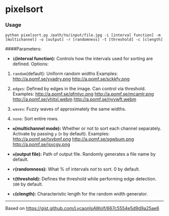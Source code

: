 # pixelsort

### Usage

`python pixelsort.py /path/to/input/file.jpg -i [interval function] -m [multichannel] -o [output] -r [randomness] -t [threshold] -c [clength]`

####Parameters:

* **`i`(interval function):** Controls how the intervals used for sorting are defined. Options:

1. `random`(default): Uniform random widths
Examples: http://a.pomf.se/yvadry.png http://a.pomf.se/sckkfy.png

2. `edges`: Defined by edges in the image. Can control via threshold.
Examples: http://a.pomf.se/qfmlvc.png http://a.pomf.se/mcamlr.png http://a.pomf.se/vhitxl.webm http://a.pomf.se/nyvwft.webm

3. `waves`: Fuzzy waves of approximately the same widths.
4. `none`: Sort entire rows.

* **`m`(multichannel mode):** Whether or not to sort each channel separately. Activate by passing `y` (`n` by default).
Examples: http://a.pomf.se/txvbmf.png http://a.pomf.se/sgwbum.png http://a.pomf.se/jsvcgy.png

* **`o`(output file):** Path of output file. Randomly generates a file name by default.

* **`r`(randomness):** What % of intervals *not* to sort. 0 by default.

* **`t`(threshold):** Defines the threshold while performing edge detection. `100` by default.

* **`c`(clength):** Characteristic length for the random width generator.

---

Based on https://gist.github.com/LycaonIsAWolf/667c5554e5d9d9a25ae6